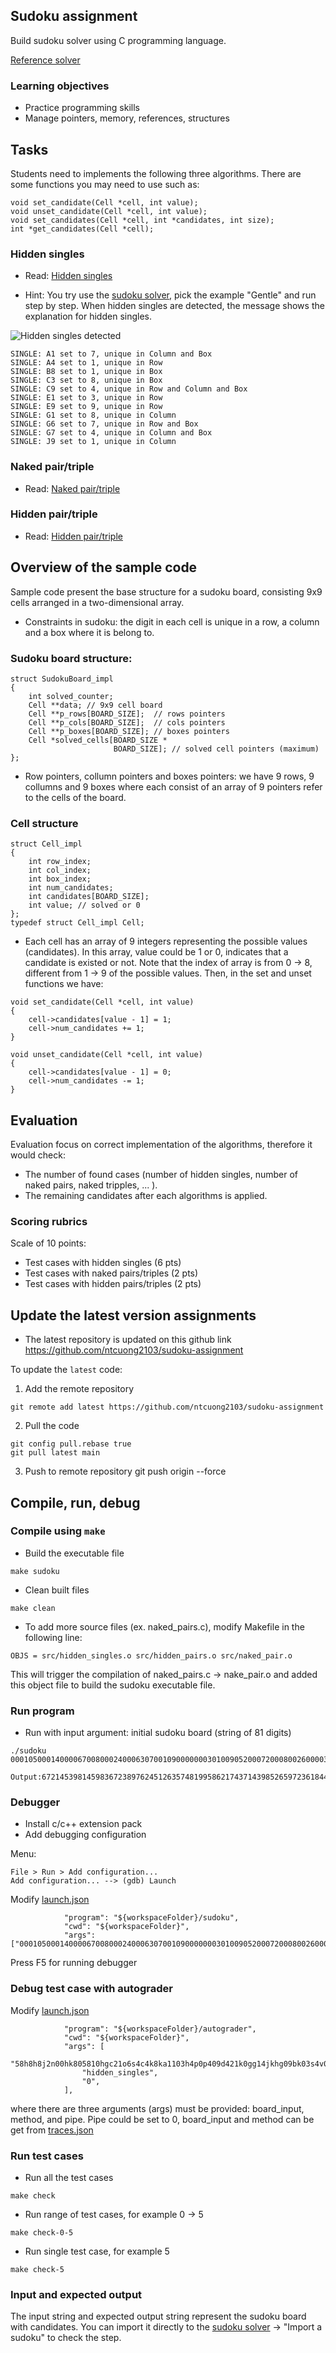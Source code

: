 ## Sudoku assignment

Build sudoku solver using C programming language.

[Reference solver](https://www.sudokuwiki.org/sudoku.htm)


### Learning objectives
- Practice programming skills
- Manage pointers, memory, references, structures

## Tasks

Students need to implements the following three algorithms. There are some functions you may need to use such as:

```
void set_candidate(Cell *cell, int value);
void unset_candidate(Cell *cell, int value);
void set_candidates(Cell *cell, int *candidates, int size);
int *get_candidates(Cell *cell);
```

### Hidden singles

- Read: [Hidden singles](https://www.sudokuwiki.org/Getting_Started) 

- Hint: You try use the [sudoku solver](https://www.sudokuwiki.org/sudoku.htm), pick the example "Gentle" and run step by step. When hidden singles are detected, the message shows the explanation for hidden singles.

![Hidden singles detected](hidden_singles.png)

```
SINGLE: A1 set to 7, unique in Column and Box
SINGLE: A4 set to 1, unique in Row
SINGLE: B8 set to 1, unique in Box
SINGLE: C3 set to 8, unique in Box
SINGLE: C9 set to 4, unique in Row and Column and Box
SINGLE: E1 set to 3, unique in Row
SINGLE: E9 set to 9, unique in Row
SINGLE: G1 set to 8, unique in Column
SINGLE: G6 set to 7, unique in Row and Box
SINGLE: G7 set to 4, unique in Column and Box
SINGLE: J9 set to 1, unique in Column
``` 


### Naked pair/triple

- Read: [Naked pair/triple](https://www.sudokuwiki.org/Naked_Candidates) 
### Hidden pair/triple

- Read: [Hidden pair/triple](https://www.sudokuwiki.org/Hidden_Candidates) 


## Overview of the sample code
Sample code present the base structure for a sudoku board, consisting 9x9 cells arranged in a two-dimensional array.

- Constraints in sudoku: the digit in each cell is unique in a row, a column and a box where it is belong to.

### Sudoku board structure:
```
struct SudokuBoard_impl
{
    int solved_counter;
    Cell **data; // 9x9 cell board
    Cell **p_rows[BOARD_SIZE];  // rows pointers
    Cell **p_cols[BOARD_SIZE];  // cols pointers
    Cell **p_boxes[BOARD_SIZE]; // boxes pointers
    Cell *solved_cells[BOARD_SIZE *
                       BOARD_SIZE]; // solved cell pointers (maximum)
};
```
- Row pointers, collumn pointers and boxes pointers: we have 9 rows, 9 collumns and 9 boxes where each consist of an array of 9 pointers refer to the cells of the board.


### Cell structure
```
struct Cell_impl
{
    int row_index;
    int col_index;
    int box_index;
    int num_candidates;
    int candidates[BOARD_SIZE];
    int value; // solved or 0
};
typedef struct Cell_impl Cell;

```
- Each cell has an array of 9 integers representing the possible values (candidates). In this array, value could be 1 or 0, indicates that a candidate is existed or not. Note that the index of array is from 0 -> 8, different from 1 -> 9 of the possible values. Then, in the set and unset functions we have: 

```
void set_candidate(Cell *cell, int value)
{
    cell->candidates[value - 1] = 1;
    cell->num_candidates += 1;
}

void unset_candidate(Cell *cell, int value)
{
    cell->candidates[value - 1] = 0;
    cell->num_candidates -= 1;
}
```

## Evaluation

Evaluation focus on correct implementation of the algorithms, therefore it would check:
- The number of found cases (number of hidden singles, number of naked pairs, naked tripples, ... ). 
- The remaining candidates after each algorithms is applied.

### Scoring rubrics

Scale of 10 points:

- Test cases with hidden singles (6 pts)
- Test cases with naked pairs/triples (2 pts)
- Test cases with hidden pairs/triples (2 pts)

## Update the latest version assignments

- The latest repository is updated on this github link 
https://github.com/ntcuong2103/sudoku-assignment

To update the `latest` code:

1. Add the remote repository
```
git remote add latest https://github.com/ntcuong2103/sudoku-assignment
```
2. Pull the code
```
git config pull.rebase true
git pull latest main
```
3. Push to remote repository
git push origin --force

## Compile, run, debug

### Compile using `make`

- Build the executable file
```
make sudoku
```
- Clean built files
```
make clean
```
- To add more source files (ex. naked_pairs.c), modify Makefile in the following line:
```
OBJS = src/hidden_singles.o src/hidden_pairs.o src/naked_pair.o
```
This will trigger the compilation of naked_pairs.c -> nake_pair.o and added this object file to build the sudoku executable file. 

### Run program

- Run with input argument: initial sudoku board (string of 81 digits)
```
./sudoku 000105000140000670080002400063070010900000003010090520007200080026000035000409000

Output:672145398145983672389762451263574819958621743714398526597236184426817935831459267
```

### Debugger

- Install c/c++ extension pack
- Add debugging configuration

Menu:
```
File > Run > Add configuration...
Add configuration... --> (gdb) Launch
```
Modify [launch.json](.vscode/launch.json)

```
            "program": "${workspaceFolder}/sudoku",
            "cwd": "${workspaceFolder}",
            "args": ["000105000140000670080002400063070010900000003010090520007200080026000035000409000"],
```

Press F5 for running debugger

### Debug test case with autograder

Modify [launch.json](.vscode/launch.json)

```
            "program": "${workspaceFolder}/autograder",
            "cwd": "${workspaceFolder}",
            "args": [
                "58h8h8j2n00hk805810hgc21o6s4c4k8ka1103h4p0p409d421k0gg14jkhg09bk03s4v0i41c8141343434030hi41c3u1q41bkg18cb824901g05r003f0ogq009g10q8qa4a4ac11a24121419a0hp49co4o2g6",
                "hidden_singles",
                "0",
            ],
```

where there are three arguments (args) must be provided: board_input, method, and pipe. Pipe could be set to 0, board_input and method can be get from [traces.json](test/traces.json)


### Run test cases

- Run all the test cases
```
make check
```
- Run range of test cases, for example 0 -> 5
```
make check-0-5
```
- Run single test case, for example 5
```
make check-5
```

### Input and expected output

The input string and expected output string represent the sudoku board with candidates. You can import it directly to the [sudoku solver](https://www.sudokuwiki.org/sudoku.htm) -> "Import a sudoku" to check the step.
